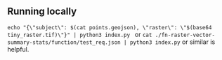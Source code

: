 ## Running locally

`echo "{\"subject\": $(cat points.geojson), \"raster\": \"$(base64 tiny_raster.tif)\"}" | python3 index.py
` or `cat ./fn-raster-vector-summary-stats/function/test_req.json | python3 index.py`
 or similar is helpful.

